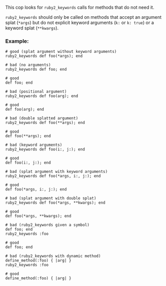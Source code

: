 This cop looks for `ruby2_keywords` calls for methods that do not need it.

`ruby2_keywords` should only be called on methods that accept an argument splat
(`*args`) but do not explicit keyword arguments (`k:` or `k: true`) or
a keyword splat (`**kwargs`).

### Example:
    # good (splat argument without keyword arguments)
    ruby2_keywords def foo(*args); end

    # bad (no arguments)
    ruby2_keywords def foo; end

    # good
    def foo; end

    # bad (positional argument)
    ruby2_keywords def foo(arg); end

    # good
    def foo(arg); end

    # bad (double splatted argument)
    ruby2_keywords def foo(**args); end

    # good
    def foo(**args); end

    # bad (keyword arguments)
    ruby2_keywords def foo(i:, j:); end

    # good
    def foo(i:, j:); end

    # bad (splat argument with keyword arguments)
    ruby2_keywords def foo(*args, i:, j:); end

    # good
    def foo(*args, i:, j:); end

    # bad (splat argument with double splat)
    ruby2_keywords def foo(*args, **kwargs); end

    # good
    def foo(*args, **kwargs); end

    # bad (ruby2_keywords given a symbol)
    def foo; end
    ruby2_keywords :foo

    # good
    def foo; end

    # bad (ruby2_keywords with dynamic method)
    define_method(:foo) { |arg| }
    ruby2_keywords :foo

    # good
    define_method(:foo) { |arg| }
